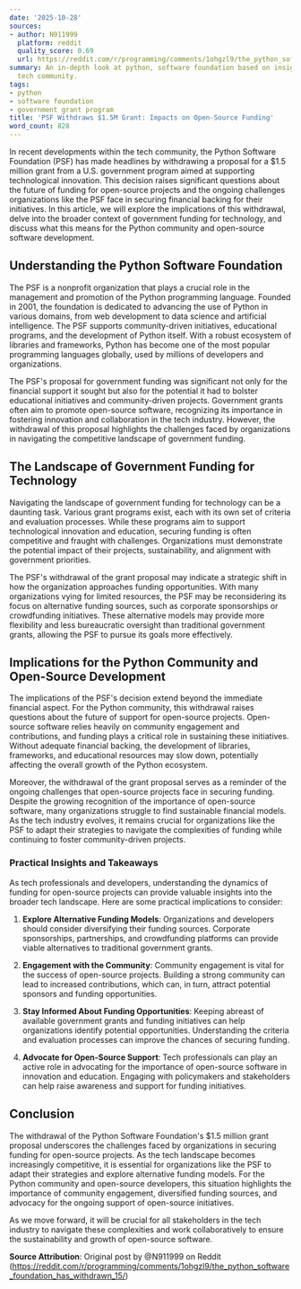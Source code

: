 ```yaml
---
date: '2025-10-28'
sources:
- author: N911999
  platform: reddit
  quality_score: 0.69
  url: https://reddit.com/r/programming/comments/1ohgzl9/the_python_software_foundation_has_withdrawn_15/
summary: An in-depth look at python, software foundation based on insights from the
  tech community.
tags:
- python
- software foundation
- government grant program
title: 'PSF Withdraws $1.5M Grant: Impacts on Open-Source Funding'
word_count: 828
---
```


In recent developments within the tech community, the Python Software Foundation (PSF) has made headlines by withdrawing a proposal for a $1.5 million grant from a U.S. government program aimed at supporting technological innovation. This decision raises significant questions about the future of funding for open-source projects and the ongoing challenges organizations like the PSF face in securing financial backing for their initiatives. In this article, we will explore the implications of this withdrawal, delve into the broader context of government funding for technology, and discuss what this means for the Python community and open-source software development.

## Understanding the Python Software Foundation

The PSF is a nonprofit organization that plays a crucial role in the management and promotion of the Python programming language. Founded in 2001, the foundation is dedicated to advancing the use of Python in various domains, from web development to data science and artificial intelligence. The PSF supports community-driven initiatives, educational programs, and the development of Python itself. With a robust ecosystem of libraries and frameworks, Python has become one of the most popular programming languages globally, used by millions of developers and organizations.

The PSF's proposal for government funding was significant not only for the financial support it sought but also for the potential it had to bolster educational initiatives and community-driven projects. Government grants often aim to promote open-source software, recognizing its importance in fostering innovation and collaboration in the tech industry. However, the withdrawal of this proposal highlights the challenges faced by organizations in navigating the competitive landscape of government funding.

## The Landscape of Government Funding for Technology

Navigating the landscape of government funding for technology can be a daunting task. Various grant programs exist, each with its own set of criteria and evaluation processes. While these programs aim to support technological innovation and education, securing funding is often competitive and fraught with challenges. Organizations must demonstrate the potential impact of their projects, sustainability, and alignment with government priorities.

The PSF's withdrawal of the grant proposal may indicate a strategic shift in how the organization approaches funding opportunities. With many organizations vying for limited resources, the PSF may be reconsidering its focus on alternative funding sources, such as corporate sponsorships or crowdfunding initiatives. These alternative models may provide more flexibility and less bureaucratic oversight than traditional government grants, allowing the PSF to pursue its goals more effectively.

## Implications for the Python Community and Open-Source Development

The implications of the PSF's decision extend beyond the immediate financial aspect. For the Python community, this withdrawal raises questions about the future of support for open-source projects. Open-source software relies heavily on community engagement and contributions, and funding plays a critical role in sustaining these initiatives. Without adequate financial backing, the development of libraries, frameworks, and educational resources may slow down, potentially affecting the overall growth of the Python ecosystem.

Moreover, the withdrawal of the grant proposal serves as a reminder of the ongoing challenges that open-source projects face in securing funding. Despite the growing recognition of the importance of open-source software, many organizations struggle to find sustainable financial models. As the tech industry evolves, it remains crucial for organizations like the PSF to adapt their strategies to navigate the complexities of funding while continuing to foster community-driven projects.

### Practical Insights and Takeaways

As tech professionals and developers, understanding the dynamics of funding for open-source projects can provide valuable insights into the broader tech landscape. Here are some practical implications to consider:

1. **Explore Alternative Funding Models**: Organizations and developers should consider diversifying their funding sources. Corporate sponsorships, partnerships, and crowdfunding platforms can provide viable alternatives to traditional government grants.

2. **Engagement with the Community**: Community engagement is vital for the success of open-source projects. Building a strong community can lead to increased contributions, which can, in turn, attract potential sponsors and funding opportunities.

3. **Stay Informed About Funding Opportunities**: Keeping abreast of available government grants and funding initiatives can help organizations identify potential opportunities. Understanding the criteria and evaluation processes can improve the chances of securing funding.

4. **Advocate for Open-Source Support**: Tech professionals can play an active role in advocating for the importance of open-source software in innovation and education. Engaging with policymakers and stakeholders can help raise awareness and support for funding initiatives.

## Conclusion

The withdrawal of the Python Software Foundation's $1.5 million grant proposal underscores the challenges faced by organizations in securing funding for open-source projects. As the tech landscape becomes increasingly competitive, it is essential for organizations like the PSF to adapt their strategies and explore alternative funding models. For the Python community and open-source developers, this situation highlights the importance of community engagement, diversified funding sources, and advocacy for the ongoing support of open-source initiatives. 

As we move forward, it will be crucial for all stakeholders in the tech industry to navigate these complexities and work collaboratively to ensure the sustainability and growth of open-source software.

**Source Attribution**: Original post by @N911999 on Reddit (https://reddit.com/r/programming/comments/1ohgzl9/the_python_software_foundation_has_withdrawn_15/)